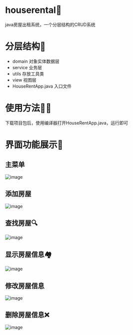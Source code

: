 # houserental🎈
java房屋出租系统，一个分层结构的CRUD系统

# 分层结构🎂
- domain 对象实体数据层
- service 业务层
- utils 存放工具类
- view 视图层
- HouseRentApp.java 入口文件

# 使用方法🐱‍👓
下载项目包后，使用编译器打开HouseRentApp.java，运行即可

# 界面功能展示🙌

## 主菜单
![image](https://user-images.githubusercontent.com/76278560/179138323-56357108-45f5-48ad-b09a-f94c2771d197.png)

## 添加房屋
![image](https://user-images.githubusercontent.com/76278560/179138713-2daa80d2-9380-4afe-a63c-5146d3de4664.png)

## 查找房屋🔍
![image](https://user-images.githubusercontent.com/76278560/179138885-1588b744-99d5-4218-9b32-641c56d1a59c.png)

## 显示房屋信息🏘
![image](https://user-images.githubusercontent.com/76278560/179139092-8ef49c0a-e5d3-4912-89f2-44de601ff172.png)

## 修改房屋信息
![image](https://user-images.githubusercontent.com/76278560/179139552-afc6a36f-c9e5-43d4-93aa-aa146c098acf.png)

## 删除房屋信息❌
![image](https://user-images.githubusercontent.com/76278560/179139793-43984e74-2653-4835-985c-258bf1205253.png)
